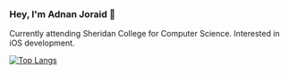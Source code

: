 ### Hey, I'm Adnan Joraid 👋

Currently attending Sheridan College for Computer Science. Interested in iOS development. 

[![Top Langs](https://github-readme-stats.vercel.app/api/top-langs/?username=adnanjoraid&layout=compact)](https://github.com/adnanjoraid/adnanjoraid)


<!-- Technologies I will try to learn in 2022:

- [x] TypeScript
- [ ] GraphQL
- [ ] PostgreSQL
- [ ] Node -->



<!-- Stacks I want to create projects with:
- [ ] React (TypeScript), GraphQL, Apollo, Node (TypeScript), PostgreSQL
- [ ] MongoDB, Express, React (TypeScript), Node (TypeScript) -->


<!-- Goals for 2022:
- [ ] Rebuld my personal website with a different stack. (Currently my website uses Flask, Firestore, Bootstrap)
<!-- - [ ] Change my "Most Used Language" below to TypeScript  -->
<!-- - [ ] Publish an iOS application to the App Store -->
<!-- [![Top Langs](https://github-readme-stats.vercel.app/api/top-langs/?username=adnanjoraid&layout=compact)](https://github.com/adnanjoraid/github-readme-stats) -->
<!--
**AdnanJoraid/AdnanJoraid** is a ✨ _special_ ✨ repository because its `README.md` (this file) appears on your GitHub profile.

Here are some ideas to get you started:
📫 How to reach me: [LinkedIn](https://www.linkedin.com/in/adnan-joraid-9ab2a320b/) | adnanjoraidca@gmail.com | [Personal Website](https://www.adnanjoraid.com)

- 🔭 I’m currently working on ...
- 🌱 I’m currently learning ...
- 👯 I’m looking to collaborate on ...
- 🤔 I’m looking for help with ...
- 💬 Ask me about ...
- 📫 How to reach me: ...
- 😄 Pronouns: ...
- ⚡ Fun fact: ...
![enter image description here](https://github-readme-stats.vercel.app/api?username=adnanjoraid&&show_icons=true&title_color=ffffff&icon_color=bb2acf&text_color=daf7dc&bg_color=151515)
-->
